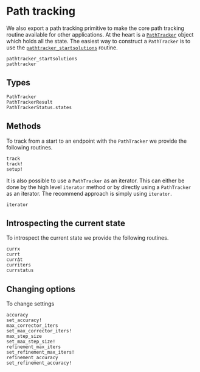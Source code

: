 # Path tracking

We also export a path tracking primitive to make the core path tracking routine
available for other applications.
At the heart is a [`PathTracker`](@ref) object which holds
all the state. The easiest way to construct a `PathTracker` is to use the [`pathtracker_startsolutions`](@ref) routine.

```@docs
pathtracker_startsolutions
pathtracker
```

## Types
```@docs
PathTracker
PathTrackerResult
PathTrackerStatus.states
```

## Methods
To track from a start to an endpoint with the `PathTracker` we provide the following
routines.
```@docs
track
track!
setup!
```

It is also possible to use a `PathTracker` as an iterator. This can either
be done by the high level `iterator` method or by directly using a `PathTracker`
as an iterator. The recommend approach is simply using `iterator`.
```@docs
iterator
```

## Introspecting the current state
To introspect the current state we provide the following routines.
```@docs
currx
currt
currΔt
curriters
currstatus
```

## Changing options
To change settings
```@docs
accuracy
set_accuracy!
max_corrector_iters
set_max_corrector_iters!
max_step_size
set_max_step_size!
refinement_max_iters
set_refinement_max_iters!
refinement_accuracy
set_refinement_accuracy!
```
